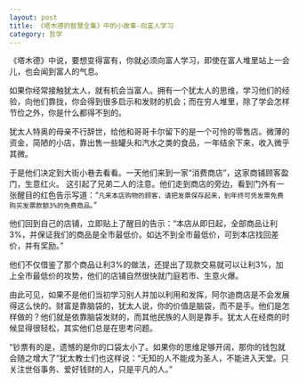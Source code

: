 ```yaml
---
layout: post
title: 《塔木德的智慧全集》中的小故事-向富人学习
category: 哲学
---
```


《塔木德》中说，要想变得富有，你就必须向富人学习，即使在富人堆里站上一会儿，也会闻到富人的气息。

如果你经常接触犹太人，就有机会当富人。拥有一个犹太人的思维，学习他们的经验，向他们靠拢，你会得到很多启示和发财的机会；而在穷人堆里，除了学会怎样节俭之外，你是什么都得不到的。

犹太人特奥的母亲不行辞世，给他和哥哥卡尔留下的是一个可怜的零售店。微薄的资金，简陋的小店，靠出售一些罐头和汽水之类的食品，一年结余下来，收入微乎其微。

于是他们决定到大街小巷去看看。一天他们来到一家“消费商店”，这家商铺顾客盈门，生意红火。
这引起了兄弟二人的注意。他们走到商店的旁边，看到门外有一张醒目的红色告示写道：“`凡来本店购物的顾客，请把发票保存起来，到年终可凭发票免费购买发票款额3%的免费商品。`”

他们回到自己的店铺，立即贴上了醒目的告示：“本店从即日起，全部商品让利3%，并保证我们的商品是全市最低价。如达不到全市最低价，可到本店找回差价，并有奖励。”

他们不仅借鉴了那个商品让利3%的做法，还提出了现款交易就可以让利3%，加上全市最低价的攻势，他们的店铺自然很快就门庭若市、生意火爆。

由此可见，如果不是他们当初学习别人并加以利用和发挥，阿尔迪商店是不会发展得这么快的。财富是靠脑袋的，犹太人说，你的价值是脑袋，而不是手。他们是怎样做的？他们就是依靠脑袋发财的，而其他民族的人则是靠手。犹太人在经商的时候显得很轻松，其实他们总是在思考问题。

“钞票有的是，遗憾的是你的口袋太小了。如果你的思维足够开阔，那你的钱包就会随之增大了”犹太教士们也这样说：“无知的人不能成为圣人，不能进入天堂。只关注世俗事务、爱好钱财的人，只是平凡的人。”